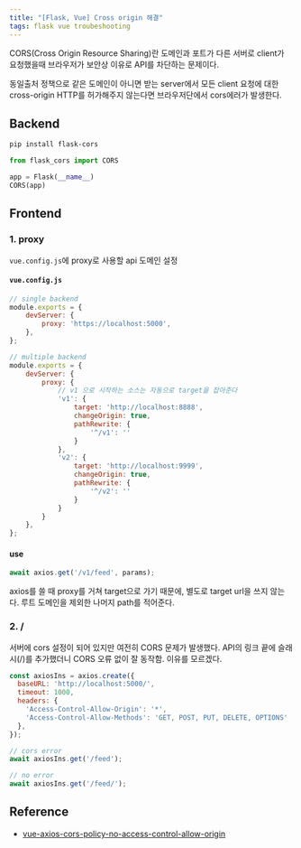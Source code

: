 ```yaml
---
title: "[Flask, Vue] Cross origin 해결"
tags: flask vue troubeshooting
---
```


CORS(Cross Origin Resource Sharing)란 도메인과 포트가 다른 서버로 client가 요청했을때 브라우저가 보안상 이유로 API를 차단하는 문제이다.

동일출처 정책으로 같은 도메인이 아니면 받는 server에서 모든 client 요청에 대한 cross-origin HTTP를 허가해주지 않는다면 브라우저단에서 cors에러가 발생한다.

<!--more-->

## Backend

```sh
pip install flask-cors
```

```py
from flask_cors import CORS

app = Flask(__name__)
CORS(app)
```

## Frontend

### 1. proxy

`vue.config.js`에 proxy로 사용할 api 도메인 설정

#### `vue.config.js`

```js
// single backend
module.exports = {
    devServer: {
        proxy: 'https://localhost:5000',
    },
};

// multiple backend
module.exports = {
    devServer: {
        proxy: {
            // v1 으로 시작하는 소스는 자동으로 target을 잡아준다
            'v1': {
                target: 'http://localhost:8888',
                changeOrigin: true,
                pathRewrite: {
                    '^/v1': ''
                }
            },
            'v2': {
                target: 'http://localhost:9999',
                changeOrigin: true,
                pathRewrite: {
                    '^/v2': ''
                }
            }
        }
    },
};
```

#### use

```js
await axios.get('/v1/feed', params);
```

axios를 쓸 때 proxy를 거쳐 target으로 가기 때문에, 별도로 target url을 쓰지 않는다. 루트 도메인을 제외한 나머지 path를 적어준다.

### 2. /

서버에 cors 설정이 되어 있지만 여전히 CORS 문제가 발생했다. API의 링크 끝에 슬래시(/)를 추가했더니 CORS 오류 없이 잘 동작함.
이유를 모르겠다.

```js
const axiosIns = axios.create({
  baseURL: 'http://localhost:5000/',
  timeout: 1000,
  headers: { 
    'Access-Control-Allow-Origin': '*',
    'Access-Control-Allow-Methods': 'GET, POST, PUT, DELETE, OPTIONS'
  },
});

// cors error
await axiosIns.get('/feed');

// no error
await axiosIns.get('/feed/');
```

## Reference

- [vue-axios-cors-policy-no-access-control-allow-origin](https://stackoverflow.com/questions/55883984/vue-axios-cors-policy-no-access-control-allow-origin)
